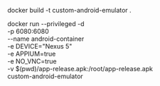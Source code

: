docker build -t custom-android-emulator .

docker run --privileged -d \
 -p 6080:6080 \
 --name android-container \
 -e DEVICE="Nexus 5" \
 -e APPIUM=true \
 -e NO_VNC=true \
 -v $(pwd)/app-release.apk:/root/app-release.apk \
 custom-android-emulator

